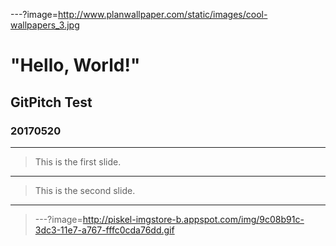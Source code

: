 ---?image=http://www.planwallpaper.com/static/images/cool-wallpapers_3.jpg
# "Hello, World!"
## GitPitch Test
### 20170520
---
> This is the first slide.
---
> This is the second slide.
---
> [](https://github.com/gitpitch/gitpitch/wiki)
---?image=http://piskel-imgstore-b.appspot.com/img/9c08b91c-3dc3-11e7-a767-fffc0cda76dd.gif
